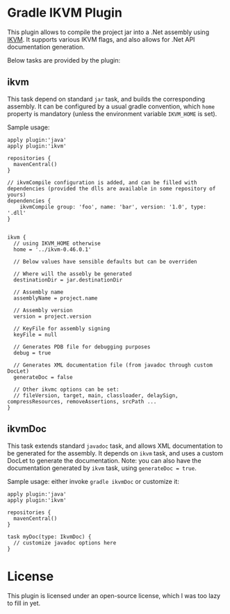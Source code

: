 # Gradle IKVM Plugin

This plugin allows to compile the project jar into a .Net assembly using [IKVM](http://www.ikvm.net/).
It supports various IKVM flags, and also allows for .Net API documentation generation.

Below tasks are provided by the plugin:

## ikvm

This task depend on standard `jar` task, and builds the corresponding assembly.
It can be configured by a usual gradle convention, which `home` property is mandatory (unless the environment variable `IKVM_HOME` is set).

Sample usage:

    apply plugin:'java'
    apply plugin:'ikvm'

    repositories {
      mavenCentral()
    }
    
    // ikvmCompile configuration is added, and can be filled with dependencies (provided the dlls are available in some repository of yours)
    dependencies {
        ikvmCompile group: 'foo', name: 'bar', version: '1.0', type: '.dll'
    }
    
    
    ikvm {
      // using IKVM_HOME otherwise
      home = '../ikvm-0.46.0.1'
      
      // Below values have sensible defaults but can be overriden
      
      // Where will the assebly be generated
      destinationDir = jar.destinationDir
      
      // Assembly name
      assemblyName = project.name
      
      // Assembly version
      version = project.version
      
      // KeyFile for assembly signing
      keyFile = null
      
      // Generates PDB file for debugging purposes
      debug = true
      
      // Generates XML documentation file (from javadoc through custom DocLet)
      generateDoc = false
      
      // Other ikvmc options can be set:
      // fileVersion, target, main, classloader, delaySign, compressResources, removeAssertions, srcPath ...
    }


## ikvmDoc

This task extends standard `javadoc` task, and allows XML documentation to be generated for the assembly.
It depends on `ikvm` task, and uses a custom DocLet to generate the documentation.
Note: you can also have the documentation generated by `ikvm` task, using `generateDoc = true`.

Sample usage: either invoke `gradle ikvmDoc` or customize it:

    apply plugin:'java'
    apply plugin:'ikvm'

    repositories {
      mavenCentral()
    }
    
    task myDoc(type: IkvmDoc) {
      // customize javadoc options here
    }

# License

This plugin is licensed under an open-source license, which I was too lazy to fill in yet.